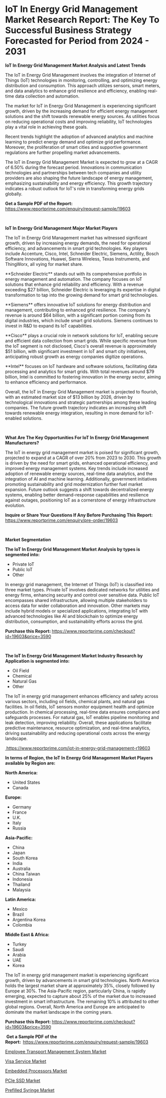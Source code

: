 <p><h1>IoT In Energy Grid Management Market Research Report: The Key To Successful Business Strategy Forecasted for Period from 2024 - 2031</h1></p><p><strong>IoT In Energy Grid Management Market Analysis and Latest Trends</strong></p>
<p><p>The IoT in Energy Grid Management involves the integration of Internet of Things (IoT) technologies in monitoring, controlling, and optimizing energy distribution and consumption. This approach utilizes sensors, smart meters, and data analytics to enhance grid resilience and efficiency, enabling real-time data collection and automation. </p><p>The market for IoT in Energy Grid Management is experiencing significant growth, driven by the increasing demand for efficient energy management solutions and the shift towards renewable energy sources. As utilities focus on reducing operational costs and improving reliability, IoT technologies play a vital role in achieving these goals.</p><p>Recent trends highlight the adoption of advanced analytics and machine learning to predict energy demand and optimize grid performance. Moreover, the proliferation of smart cities and supportive government regulations are further propelling market advancements. </p><p>The IoT in Energy Grid Management Market is expected to grow at a CAGR of 6.50% during the forecast period. Innovations in communication technologies and partnerships between tech companies and utility providers are also shaping the future landscape of energy management, emphasizing sustainability and energy efficiency. This growth trajectory indicates a robust outlook for IoT's role in transforming energy grids globally.</p></p>
<p><strong>Get a Sample PDF of the Report:&nbsp;</strong> <a href="https://www.reportprime.com/enquiry/request-sample/19603?utm_campaign=9&utm_medium=2&utm_source=Github&utm_content=ia&utm_term=23112024&utm_id=iot-in-energy-grid-management">https://www.reportprime.com/enquiry/request-sample/19603</a></p>
<p>&nbsp;</p>
<p><strong>IoT In Energy Grid Management Major Market Players</strong></p>
<p><p>The IoT in Energy Grid Management market has witnessed significant growth, driven by increasing energy demands, the need for operational efficiency, and advancements in smart grid technologies. Key players include Accenture, Cisco, Intel, Schneider Electric, Siemens, Actility, Bosch Software Innovations, Huawei, Sierra Wireless, Texas Instruments, and ThingWorx, all vying for market share.</p><p>**Schneider Electric** stands out with its comprehensive portfolio in energy management and automation. The company focuses on IoT solutions that enhance grid reliability and efficiency. With a revenue exceeding $27 billion, Schneider Electric is leveraging its expertise in digital transformation to tap into the growing demand for smart grid technologies.</p><p>**Siemens** offers innovative IoT solutions for energy distribution and management, contributing to enhanced grid resilience. The company's revenue is around $64 billion, with a significant portion coming from its digital industries, which include smart grid solutions. Siemens continues to invest in R&D to expand its IoT capabilities.</p><p>**Cisco** plays a crucial role in network solutions for IoT, enabling secure and efficient data collection from smart grids. While specific revenue from the IoT segment is not disclosed, Cisco's overall revenue is approximately $51 billion, with significant investment in IoT and smart city initiatives, anticipating robust growth as energy companies digitize operations.</p><p>**Intel** focuses on IoT hardware and software solutions, facilitating data processing and analytics for smart grids. With total revenues around $79 billion, Intel is committed to fostering innovation in the energy sector, aiming to enhance efficiency and performance.</p><p>Overall, the IoT in Energy Grid Management market is projected to flourish, with an estimated market size of $13 billion by 2026, driven by technological innovations and strategic partnerships among these leading companies. The future growth trajectory indicates an increasing shift towards renewable energy integration, resulting in more demand for IoT-enabled solutions.</p></p>
<p>&nbsp;</p>
<p><strong>What Are The Key Opportunities For IoT In Energy Grid Management Manufacturers?</strong></p>
<p><p>The IoT in energy grid management market is poised for significant growth, projected to expand at a CAGR of over 20% from 2023 to 2030. This growth is driven by the need for smart grids, enhanced operational efficiency, and improved energy management systems. Key trends include increased adoption of renewable energy sources, real-time data analytics, and the integration of AI and machine learning. Additionally, government initiatives promoting sustainability and grid modernization further fuel market expansion. Future outlook suggests a shift towards decentralized energy systems, enabling better demand-response capabilities and resilience against outages, positioning IoT as a cornerstone of energy infrastructure evolution.</p></p>
<p><strong>Inquire or Share Your Questions If Any Before Purchasing This Report:</strong> <a href="https://www.reportprime.com/enquiry/pre-order/19603?utm_campaign=9&utm_medium=2&utm_source=Github&utm_content=ia&utm_term=23112024&utm_id=iot-in-energy-grid-management">https://www.reportprime.com/enquiry/pre-order/19603</a></p>
<p>&nbsp;</p>
<p><strong>Market Segmentation</strong></p>
<p><strong>The IoT In Energy Grid Management Market Analysis by types is segmented into:</strong></p>
<p><ul><li>Private IoT</li><li>Public IoT</li><li>Other</li></ul></p>
<p><p>In energy grid management, the Internet of Things (IoT) is classified into three market types. Private IoT involves dedicated networks for utilities and energy firms, enhancing security and control over sensitive data. Public IoT encompasses shared infrastructure, allowing multiple stakeholders to access data for wider collaboration and innovation. Other markets may include hybrid models or specialized applications, integrating IoT with advanced technologies like AI and blockchain to optimize energy distribution, consumption, and sustainability efforts across the grid.</p></p>
<p><strong>Purchase this Report:&nbsp;</strong><a href="https://www.reportprime.com/checkout?id=19603&price=3590&utm_campaign=9&utm_medium=2&utm_source=Github&utm_content=ia&utm_term=23112024&utm_id=iot-in-energy-grid-management">https://www.reportprime.com/checkout?id=19603&price=3590</a></p>
<p>&nbsp;</p>
<p><strong>The IoT In Energy Grid Management Market Industry Research by Application is segmented into:</strong></p>
<p><ul><li>Oil Field</li><li>Chemical</li><li>Natural Gas</li><li>Other</li></ul></p>
<p><p>The IoT in energy grid management enhances efficiency and safety across various sectors, including oil fields, chemical plants, and natural gas facilities. In oil fields, IoT sensors monitor equipment health and optimize production. In chemical processing, real-time data ensures compliance and safeguards processes. For natural gas, IoT enables pipeline monitoring and leak detection, improving reliability. Overall, these applications facilitate predictive maintenance, resource optimization, and real-time analytics, driving sustainability and reducing operational costs across the energy landscape.</p></p>
<p><a href="https://www.reportprime.com/iot-in-energy-grid-management-r19603?utm_campaign=9&utm_medium=2&utm_source=Github&utm_content=ia&utm_term=23112024&utm_id=iot-in-energy-grid-management">&nbsp;https://www.reportprime.com/iot-in-energy-grid-management-r19603</a></p>
<p><strong>In terms of Region, the IoT In Energy Grid Management Market Players available by Region are:</strong></p>
<p>
    <p> <strong> North America: </strong>
        <ul>
            <li>United States</li>
            <li>Canada</li>
        </ul>
        </p> 
    <p> <strong> Europe: </strong>
        <ul>
            <li>Germany</li>
            <li>France</li>
            <li>U.K.</li>
            <li>Italy</li>
            <li>Russia</li>
        </ul>
        </p> 
    <p> <strong> Asia-Pacific: </strong>
        <ul>
            <li>China</li>
            <li>Japan</li>
            <li>South Korea</li>
            <li>India</li>
            <li>Australia</li>
            <li>China Taiwan</li>
            <li>Indonesia</li>
            <li>Thailand</li>
            <li>Malaysia</li>
        </ul>
        </p> 
    <p> <strong> Latin America: </strong>
        <ul>
            <li>Mexico</li>
            <li>Brazil</li>
            <li>Argentina Korea</li>
            <li>Colombia</li>
        </ul>
        </p> 
    <p> <strong> Middle East & Africa: </strong>
        <ul>
            <li>Turkey</li>
            <li>Saudi</li>
            <li>Arabia</li>
            <li>UAE</li>
            <li>Korea</li>
        </ul>
    </p>
    </p>
<p><p>The IoT in energy grid management market is experiencing significant growth, driven by advancements in smart grid technologies. North America holds the largest market share at approximately 35%, closely followed by Europe at 30%. The Asia-Pacific region, particularly China, is rapidly emerging, expected to capture about 25% of the market due to increased investment in smart infrastructure. The remaining 10% is attributed to other global regions. Overall, North America and Europe are anticipated to dominate the market landscape in the coming years.</p></p>
<p><strong>Purchase this Report: </strong><a href="https://www.reportprime.com/checkout?id=19603&price=3590&utm_campaign=9&utm_medium=2&utm_source=Github&utm_content=ia&utm_term=23112024&utm_id=iot-in-energy-grid-management">https://www.reportprime.com/checkout?id=19603&price=3590</a></p>
<p>&nbsp;<strong>Get a Sample PDF of the Report:&nbsp;&nbsp;</strong><a href="https://www.reportprime.com/enquiry/request-sample/19603?utm_campaign=9&utm_medium=2&utm_source=Github&utm_content=ia&utm_term=23112024&utm_id=iot-in-energy-grid-management">https://www.reportprime.com/enquiry/request-sample/19603</a></p>
<p><strong></strong></p>
<p><p><a href="https://issuu.com/reportprime-2/docs/employee-transport-management-syste_27baeb676a5e15?utm_campaign=9&utm_medium=2&utm_source=Github&utm_content=ia&utm_term=23112024&utm_id=iot-in-energy-grid-management">Employee Transport Management System Market</a></p><p><a href="https://issuu.com/reportprime-2/docs/visa-service-market-size-2030.pptx_b0c08ff723ab97?utm_campaign=9&utm_medium=2&utm_source=Github&utm_content=ia&utm_term=23112024&utm_id=iot-in-energy-grid-management">Visa Service Market</a></p><p><a href="https://www.linkedin.com/pulse/embedded-processors-market-size-expanding-rapidly-annual-f0hlc?utm_campaign=9&utm_medium=2&utm_source=Github&utm_content=ia&utm_term=23112024&utm_id=iot-in-energy-grid-management">Embedded Processors Market</a></p><p><a href="https://github.com/WillieWoodard/Market-Research-Report-List-7/blob/main/pcie-ssd-market.md?utm_campaign=9&utm_medium=2&utm_source=Github&utm_content=ia&utm_term=23112024&utm_id=iot-in-energy-grid-management">PCIe SSD Market</a></p><p><a href="https://github.com/marloy8/Market-Research-Report-List-6/blob/main/prefilled-syringe-market.md?utm_campaign=9&utm_medium=2&utm_source=Github&utm_content=ia&utm_term=23112024&utm_id=iot-in-energy-grid-management">Prefilled Syringe Market</a></p></p>